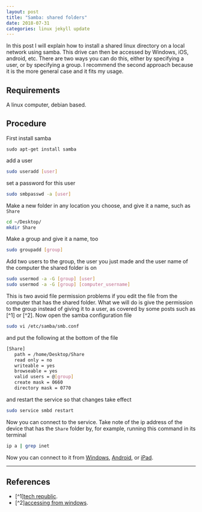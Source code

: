 ```yaml
---
layout: post
title: "Samba: shared folders"
date: 2018-07-31
categories: linux jekyll update
---
```


In this post I will explain how to install a shared linux directory on a local network using samba. This drive can then be accessed by Windows, iOS, android, etc. There are two ways you can do this, either by specifying a user, or by specifying a group. I recommend the second approach because it is the more general case and it fits my usage. 

## Requirements

A linux computer, debian based.

## Procedure

First install samba

```
sudo apt-get install samba
```

add a user

``` bash
sudo useradd [user]
```
set a password for this user

``` bash
sudo smbpasswd -a [user]
```
Make a new folder in any location you choose, and give it a name, such as `Share`

``` bash
cd ~/Desktop/
mkdir Share
```
Make a group and give it a name, too

``` bash
sudo groupadd [group]
```

Add two users to the group, the user you just made and the user name of the computer the shared folder is on 

``` bash
sudo usermod -a -G [group] [user]
sudo usermod -a -G [group] [computer_username]
```

This is two avoid file permission problems if you edit the file from the computer that has the shared folder. What we will do is give the permission to the group instead of giving it to a user, as covered by some posts such as [^1] or [^2]. Now open the samba configuration file

``` bash
sudo vi /etc/samba/smb.conf
```
and put the following at the bottom of the file

``` bash
[Share]
​   path = /home/Desktop/Share
​   read only = no
​   writeable = yes
​   browseable = yes
​   valid users = @[group]
​   create mask = 0660 
​   directory mask = 0770
```

and restart the service so that changes take effect

``` bash
sudo service smbd restart
```

Now you can connect to the service. Take note of the ip address of the device that has the `Share` folder by, for example, running this command in its terminal

``` bash
ip a | grep inet
```

Now you can connect to it from [Windows](https://www.jortechnologies.com/creating-a-shared-folder-on-linux-and-accessing-to-it-from-windows/
), [Android](https://www.wikihow.com/Access-a-Shared-Folder-on-Android), or [iPad](https://osxdaily.com/2019/11/04/how-connect-smb-share-iphone-ipad-files-app/).

---
## References

* [^1][tech republic](https://www.techrepublic.com/article/how-to-manage-user-security-in-samba/).
* [^2][accessing from windows](https://www.jortechnologies.com/creating-a-shared-folder-on-linux-and-accessing-to-it-from-windows/).